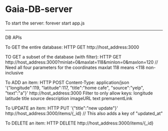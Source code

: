 # Gaia-DB-server

To start the server:
	forever start app.js 

**************************************
DB APIs

To GET the entire database:
	HTTP GET
	http://host_address:3000
	
TO GET a subset of the database (with filter):
	HTTP GET
	http://host_address:3000?minlat=0&maxlat=118&minlon=0&maxlon=120
	// Need all four parameters for the coordinates
	maxlat 118 means <118 non-inclusive

To ADD an item:
	HTTP POST
	Content-Type: application/json
	'{"longitude":119, "latitude":117, "title":"home cafe", "source":"yelp", "text":"a"}'
	http://host_address:3000
	Filter to only allow keys: 
		longitude	latitude	title	source	description	imageURL	text	premanentLink

To UPDATE an item:
	HTTP PUT 
	'{"title":"new update"}' 
	http://host_address:3000/items/{_id}
	// This also adds a key of "updated_at"

To DELETE an item:
	HTTP DELETE
	http://host_address:3000/items/{_id}


